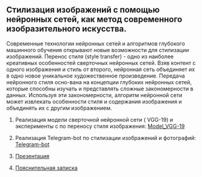## Стилизация изображений с помощью нейронных сетей, как метод современного изобразительного искусства.

  Современные технологии нейронных сетей и алгоритмов глубокого машинного обучения открывают новые возможности для стилизации изображений. Перенос стиля (style transfer) - одно из наиболее креативных особенностей сверточных нейронных сетей. Взяв контент с одного изображения и стиль от второго, нейронная сеть объединяет их в одно новое уникальное художественное произведение. Передача нейронного стиля осно-вана на концепции глубоких нейронных сетей, которые способны изучать и представлять сложные закономерности в данных. Используя эти закономерности, алгоритм нейронной сети может извлекать особенности стиля и содержания изображения и объединять их с другим изображением. 

1. Реализация модели сверточной нейронной сети ( VGG-19) и эксперименты с по переносу стиля изображения:
   [Model_VGG-19]()

2. Реализация Telegram-bot по стилизации изображений и фотографий:
      [Telegram-bot]()

4. [Презентация]()

5. [Пояснительная записка]()
